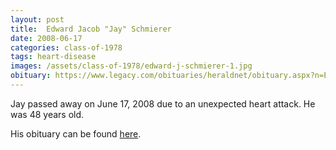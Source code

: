 ```yaml
---
layout: post
title:  Edward Jacob "Jay" Schmierer
date: 2008-06-17
categories: class-of-1978
tags: heart-disease
images: /assets/class-of-1978/edward-j-schmierer-1.jpg
obituary: https://www.legacy.com/obituaries/heraldnet/obituary.aspx?n=Edward-Schmierer&pid=112072352
---
```

Jay passed away on June 17, 2008 due to an unexpected heart attack. He was 48 years old.

His obituary can be found [here](https://www.legacy.com/obituaries/heraldnet/obituary.aspx?n=Edward-Schmierer&pid=112072352).
